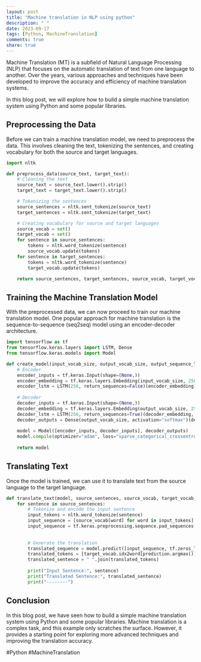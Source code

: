 ```yaml
---
layout: post
title: "Machine translation in NLP using python"
description: " "
date: 2023-09-17
tags: [Python, MachineTranslation]
comments: true
share: true
---
```


Machine Translation (MT) is a subfield of Natural Language Processing (NLP) that focuses on the automatic translation of text from one language to another. Over the years, various approaches and techniques have been developed to improve the accuracy and efficiency of machine translation systems.

In this blog post, we will explore how to build a simple machine translation system using Python and some popular libraries.

## Preprocessing the Data

Before we can train a machine translation model, we need to preprocess the data. This involves cleaning the text, tokenizing the sentences, and creating vocabulary for both the source and target languages.

```python
import nltk

def preprocess_data(source_text, target_text):
    # Cleaning the text
    source_text = source_text.lower().strip()
    target_text = target_text.lower().strip()

    # Tokenizing the sentences
    source_sentences = nltk.sent_tokenize(source_text)
    target_sentences = nltk.sent_tokenize(target_text)

    # Creating vocabulary for source and target languages
    source_vocab = set()
    target_vocab = set()
    for sentence in source_sentences:
        tokens = nltk.word_tokenize(sentence)
        source_vocab.update(tokens)
    for sentence in target_sentences:
        tokens = nltk.word_tokenize(sentence)
        target_vocab.update(tokens)

    return source_sentences, target_sentences, source_vocab, target_vocab
```
## Training the Machine Translation Model

With the preprocessed data, we can now proceed to train our machine translation model. One popular approach for machine translation is the sequence-to-sequence (seq2seq) model using an encoder-decoder architecture.

```python
import tensorflow as tf
from tensorflow.keras.layers import LSTM, Dense
from tensorflow.keras.models import Model

def create_model(input_vocab_size, output_vocab_size, output_sequence_length):
    # Encoder
    encoder_inputs = tf.keras.Input(shape=(None,))
    encoder_embedding = tf.keras.layers.Embedding(input_vocab_size, 256)(encoder_inputs)
    encoder_lstm = LSTM(256, return_sequences=False)(encoder_embedding)
    
    # Decoder
    decoder_inputs = tf.keras.Input(shape=(None,))
    decoder_embedding = tf.keras.layers.Embedding(output_vocab_size, 256)(decoder_inputs)
    decoder_lstm = LSTM(256, return_sequences=True)(decoder_embedding, initial_state=[encoder_lstm, encoder_lstm])
    decoder_outputs = Dense(output_vocab_size, activation="softmax")(decoder_lstm)
    
    model = Model([encoder_inputs, decoder_inputs], decoder_outputs)
    model.compile(optimizer="adam", loss="sparse_categorical_crossentropy")
    
    return model
```

## Translating Text

Once the model is trained, we can use it to translate text from the source language to the target language.

```python
def translate_text(model, source_sentences, source_vocab, target_vocab, max_length):
    for sentence in source_sentences:
        # Tokenize and encode the input sentence
        input_tokens = nltk.word_tokenize(sentence)
        input_sequence = [source_vocab[word] for word in input_tokens]
        input_sequence = tf.keras.preprocessing.sequence.pad_sequences([input_sequence],
                                                                       maxlen=max_length,
                                                                       padding="post")
        # Generate the translation
        translated_sequence = model.predict([input_sequence, tf.zeros_like(input_sequence)])
        translated_tokens = [target_vocab.idx2word[prediction.argmax()] for prediction in translated_sequence[0]]
        translated_sentence = " ".join(translated_tokens)
        
        print("Input Sentence:", sentence)
        print("Translated Sentence:", translated_sentence)
        print("--------")
```

## Conclusion

In this blog post, we have seen how to build a simple machine translation system using Python and some popular libraries. Machine translation is a complex task, and this example only scratches the surface. However, it provides a starting point for exploring more advanced techniques and improving the translation accuracy.

#Python #MachineTranslation